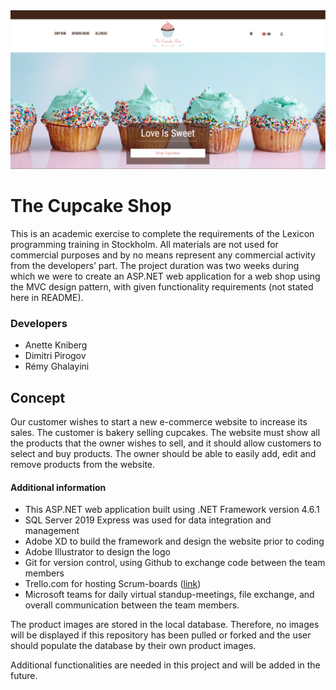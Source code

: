 <img src="image_banner.png">

# The Cupcake Shop

This is an academic exercise to complete the requirements of the Lexicon programming training in Stockholm. All materials are not used for commercial purposes and by no means represent any commercial activity from the developers’ part. The project duration was two weeks during which we were to create an ASP.NET web application for a web shop using the MVC design pattern, with given functionality requirements (not stated here in README).

### Developers

- Anette Kniberg
- Dimitri Pirogov
- Rémy Ghalayini

## Concept

Our customer wishes to start a new e-commerce website to increase its sales. The customer is bakery selling cupcakes. The website must show all the products that the owner wishes to sell, and it should allow customers to select and buy products. The owner should be able to easily add, edit and remove products from the website.

#### Additional information

- This ASP.NET web application built using .NET Framework version 4.6.1
- SQL Server 2019 Express was used for data integration and management
- Adobe XD to build the framework and design the website prior to coding
- Adobe Illustrator to design the logo
- Git for version control, using Github to exchange code between the team members
- Trello.com for hosting Scrum-boards ([link](https://trello.com/ "link"))
- Microsoft teams for daily virtual standup-meetings, file exchange, and overall communication between the team members.

The product images are stored in the local database. Therefore, no images will be displayed if this repository has been pulled or forked and the user should populate the database by their own product images.

Additional functionalities are needed in this project and will be added in the future.
